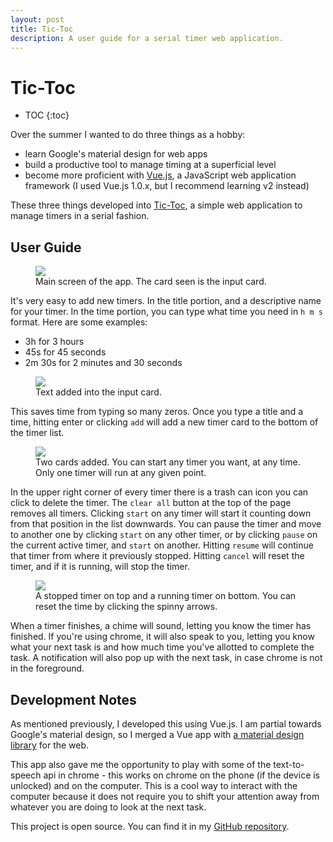 ```yaml
---
layout: post
title: Tic-Toc
description: A user guide for a serial timer web application.
---
```

# Tic-Toc

* TOC
{:toc}

Over the summer I wanted to do three things as a hobby:
- learn Google's material design for web apps
- build a productive tool to manage timing at a superficial level
- become more proficient with [Vue.js](http://vuejs.org/v2/guide/), a JavaScript web application framework (I used Vue.js 1.0.x, but I recommend learning v2 instead)

These three things developed into [Tic-Toc](https://wingillis.github.io/tic-toc/), a simple web application to manage timers in a serial fashion.

## User Guide

<figure>
<img src="https://imgur.com/J6dsGKc.png">
<figcaption>
Main screen of the app. The card seen is the input card.
</figcaption>
</figure>

It's very easy to add new timers. In the title portion, and a descriptive name for your timer. In the time portion, you can type what time you need in `h m s` format.
Here are some examples:
- 3h for 3 hours
- 45s for 45 seconds
- 2m 30s for 2 minutes and 30 seconds

<figure>
<img src="https://imgur.com/KOKmqDu.png">
<figcaption>
Text added into the input card.
</figcaption>
</figure>

This saves time from typing so many zeros. Once you type a title and a time, hitting enter or clicking `add` will add a new timer card to the bottom of the timer list.

<figure>
<img src="https://imgur.com/5iXSi5Q.png">
<figcaption>
Two cards added. You can start any timer you want, at any time. Only one timer will run at any given point.
</figcaption>
</figure>

In the upper right corner of every timer there is a trash can icon you can click to delete the timer. The `clear all` button at the top of the page removes all timers. Clicking `start` on any timer will start it counting down from that position in the list downwards. You can pause the timer and move to another one by clicking `start` on any other timer, or by clicking `pause` on the current active timer, and `start` on another. Hitting `resume` will continue that timer from where it previously stopped. Hitting `cancel` will reset the timer, and if it is running, will stop the timer.

<figure>
<img src="https://imgur.com/5or2qpO.png">
<figcaption>
A stopped timer on top and a running timer on bottom. You can reset the time by clicking the spinny arrows.
</figcaption>
</figure>

When a timer finishes, a chime will sound, letting you know the timer has finished. If you're using chrome, it will also speak to you, letting you know what your next task is and how much time you've allotted to complete the task. A notification will also pop up with the next task, in case chrome is not in the foreground.

## Development Notes

As mentioned previously, I developed this using Vue.js. I am partial towards Google's material design, so I merged a Vue app with [a material design library](https://getmdl.io/) for the web.

This app also gave me the opportunity to play with some of the text-to-speech api in chrome - this works on chrome on the phone (if the device is unlocked) and on the computer. This is a cool way to interact with the computer because it does not require you to shift your attention away from whatever you are doing to look at the next task.

This project is open source. You can find it in my [GitHub repository](https://github.com/wingillis/tic-toc).
